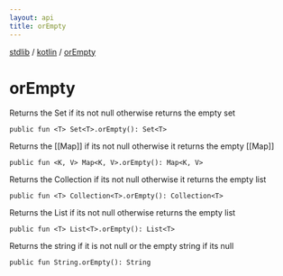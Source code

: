 ```yaml
---
layout: api
title: orEmpty
---
```

[stdlib](../index.html) / [kotlin](index.html) / [orEmpty](orEmpty.html)

# orEmpty
Returns the Set if its not null otherwise returns the empty set
```
public fun <T> Set<T>.orEmpty(): Set<T>
```
Returns the [[Map]] if its not null otherwise it returns the empty [[Map]]
```
public fun <K, V> Map<K, V>.orEmpty(): Map<K, V>
```
Returns the Collection if its not null otherwise it returns the empty list
```
public fun <T> Collection<T>.orEmpty(): Collection<T>
```
Returns the List if its not null otherwise returns the empty list
```
public fun <T> List<T>.orEmpty(): List<T>
```
Returns the string if it is not null or the empty string if its null
```
public fun String.orEmpty(): String
```
